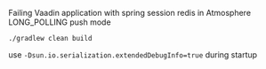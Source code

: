 Failing Vaadin application with spring session redis in Atmosphere LONG_POLLING push mode

`./gradlew clean build`

use `-Dsun.io.serialization.extendedDebugInfo=true` during startup
